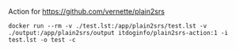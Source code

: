 Action for https://github.com/vernette/plain2srs

```
docker run --rm -v ./test.lst:/app/plain2srs/test.lst -v ./output:/app/plain2srs/output itdoginfo/plain2srs-action:1 -i test.lst -o test -c
```